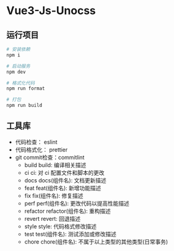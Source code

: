# Vue3-Js-Unocss


## 运行项目
```bash
# 安装依赖
npm i

# 启动服务
npm dev

# 格式化代码
npm run format

# 打包
npm run build


```


## 工具库
- 代码检查：   eslint
- 代码格式化： prettier
- git commit检查：commitlint
   + build      build: 编译相关描述
   + ci         ci: 对 ci 配置文件和脚本的更改
   + docs       docs(组件名): 文档更新描述
   + feat       feat(组件名): 新增功能描述
   + fix        fix(组件名): 修复描述
   + perf       perf(组件名): 更改代码以提高性能描述
   + refactor   refactor(组件名): 重构描述
   + revert     revert: 回退描述
   + style      style: 代码格式修改描述
   + test       test(组件名): 测试添加或修改描述
   + chore      chore(组件名): 不属于以上类型的其他类型(日常事务)